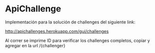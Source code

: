 # ApiChallenge
Implementación para la solución de challenges del siguiente link:

http://apichallenges.herokuapp.com/gui/challenges

Al correr se imprime ID para verificar los challenges completos, copiar y agregar en la url /{challenger}
